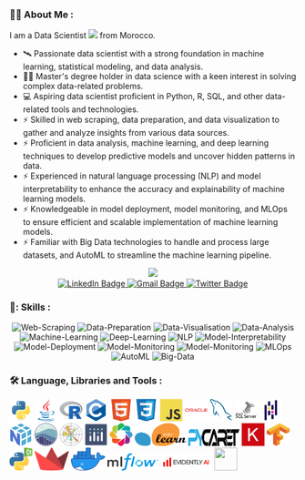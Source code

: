 


### :man_technologist: About Me :

I am a Data Scientist <img src="https://media.giphy.com/media/WUlplcMpOCEmTGBtBW/giphy.gif" width="30"> from Morocco.

- 🛰️ Passionate data scientist with a strong foundation in machine learning, statistical modeling, and data analysis.
- 🧑‍💼 Master's degree holder in data science with a keen interest in solving complex data-related problems.
- 💻 Aspiring data scientist proficient in Python, R, SQL, and other data-related tools and technologies.
- ⚡ Skilled in web scraping, data preparation, and data visualization to gather and analyze insights from various data sources.
- ⚡ Proficient in data analysis, machine learning, and deep learning techniques to develop predictive models and uncover hidden patterns in data.
- ⚡ Experienced in natural language processing (NLP) and model interpretability to enhance the accuracy and explainability of machine learning models.
- ⚡ Knowledgeable in model deployment, model monitoring, and MLOps to ensure efficient and scalable implementation of machine learning models.
- ⚡ Familiar with Big Data technologies to handle and process large datasets, and AutoML to streamline the machine learning pipeline.


<div id="header" align="center">
  <img src="https://media.giphy.com/media/M9gbBd9nbDrOTu1Mqx/giphy.gif" width="100"/>
</div>


<div id="badges" align="center">
  <a href="https://www.linkedin.com/in/abdelhafid-ayaou/">
    <img src="https://img.shields.io/badge/LinkedIn-blue?style=for-the-badge&logo=linkedin&logoColor=white" alt="LinkedIn Badge"/>
  </a>
  <a href="mailto: ayaou.hafid@gmail.com">
    <img src="https://img.shields.io/badge/gmail-red?style=for-the-badge&logo=Gmail&logoColor=white" alt="Gmail Badge"/>
  </a>
  <a href="your-twitter-URL">
    <img src="https://img.shields.io/badge/Twitter-blue?style=for-the-badge&logo=twitter&logoColor=white" alt="Twitter Badge"/>
  </a>
</div>

### 🧠: Skills :
<div align="center">
  <img src="https://img.shields.io/badge/-Web Scraping-red?style=for-the-badge" alt="Web-Scraping"/>
  <img src="https://img.shields.io/badge/-Data Preparation-brightgreen?style=for-the-badge" alt="Data-Preparation"/>
  <img src="https://img.shields.io/badge/-Data Visualisation-green?style=for-the-badge" alt="Data-Visualisation"/>
  <img src="https://img.shields.io/badge/-Data Analysis-yellowgreen?style=for-the-badge" alt="Data-Analysis"/>
  <img src="https://img.shields.io/badge/-Machine Learning-yellow?style=for-the-badge" alt="Machine-Learning"/>
  <img src="https://img.shields.io/badge/-Deep Learning-orange?style=for-the-badge" alt="Deep-Learning"/>
  <img src="https://img.shields.io/badge/-NLP-red?style=for-the-badge" alt="NLP"/>
  <img src="https://img.shields.io/badge/-Model Interpretability-blue?style=for-the-badge" alt="Model-Interpretability"/>
  <img src="https://img.shields.io/badge/-Model Deployment-lightgrey?style=for-the-badge" alt="Model-Deployment"/>
  <img src="https://img.shields.io/badge/-Model Monitoring-success?style=for-the-badge" alt="Model-Monitoring"/>
  <img src="https://img.shields.io/badge/-Model Monitoring-9cf?style=for-the-badge" alt="Model-Monitoring"/>
  <img src="https://img.shields.io/badge/-MLOps-success?style=for-the-badge" alt="MLOps"/>
  <img src="https://img.shields.io/badge/-AutoML-blueviolet?style=for-the-badge" alt="AutoML"/>
  <img src="https://img.shields.io/badge/-Big Data-red?style=for-the-badge" alt="Big-Data"/>
</div>



### :hammer_and_wrench: Language, Libraries and Tools :

<div>
  <img src="https://github.com/devicons/devicon/blob/master/icons/python/python-original.svg" title="Python" alt="Python" width="40" height="40"/>
  <img src="https://github.com/devicons/devicon/blob/master/icons/java/java-original.svg" title="Java" alt="Java" width="40" height="40"/>
  <img src="https://github.com/devicons/devicon/blob/master/icons/r/r-original.svg" title="R" alt="R" width="40" height="40"/>
  <img src="https://github.com/devicons/devicon/blob/master/icons/c/c-original.svg" title="C" alt="C" width="40" height="40"/>
  <img src="https://github.com/devicons/devicon/blob/master/icons/html5/html5-original.svg" title="HTML" alt="HTML" width="40" height="40"/>
  <img src="https://github.com/devicons/devicon/blob/master/icons/css3/css3-original.svg" title="CSS" alt="CSS" width="40" height="40"/>
  <img src="https://github.com/devicons/devicon/blob/master/icons/javascript/javascript-original.svg" title="Js" alt="Js" width="40" height="40"/>
  <img src="https://github.com/devicons/devicon/blob/master/icons/oracle/oracle-original.svg" title="Oracle" alt="Oracle" width="40" height="40"/>
  <img src="https://github.com/devicons/devicon/blob/master/icons/mysql/mysql-original.svg" title="MySQL" alt="MySQL" width="40" height="40"/>
  <img src="https://github.com/devicons/devicon/blob/master/icons/microsoftsqlserver/microsoftsqlserver-plain-wordmark.svg" title="MSQL" alt="MSQL" width="40" height="40"/>
  <img src="https://github.com/devicons/devicon/blob/master/icons/pandas/pandas-original.svg" title="pandas" alt="" width="40" height="40"/>
  <img src="https://github.com/devicons/devicon/blob/master/icons/numpy/numpy-original.svg" title="numpy" alt="" width="40" height="40"/>
  <img src="https://github.com/JhingleDiff/JhingleDiff/blob/main/icons/seaborn.png" title="seaborn" alt="" width="40" height="40"/>
  <img src="https://github.com/JhingleDiff/JhingleDiff/blob/main/icons/matplotlib.png" title="matplotlib" alt="" width="40" height="40"/>
  <img src="https://github.com/JhingleDiff/JhingleDiff/blob/main/icons/plotly.webp" title="plotly" alt="" width="40" height="40"/>
  <img src="https://github.com/JhingleDiff/JhingleDiff/blob/main/icons/bokeh.png" title="bokeh" alt="" width="40" height="40"/>
  <img src="https://github.com/JhingleDiff/JhingleDiff/blob/main/icons/sklearn.png" title="sklearn" alt="" width="90" height="40"/>
  <img src="https://github.com/JhingleDiff/JhingleDiff/blob/main/icons/logo.png" title="PyCaret" alt="" width="90" height="30"/>
  <img src="https://github.com/JhingleDiff/JhingleDiff/blob/main/icons/keras.webp" title="Keras" alt="" width="40" height="40"/>
  <img src="https://github.com/JhingleDiff/JhingleDiff/blob/main/icons/tenserflow.png" title="TenserFlow" alt="" width="40" height="40"/>
  <img src="https://github.com/JhingleDiff/JhingleDiff/blob/main/icons/pyqt.png" title="PyQt" alt="" width="40" height="40"/>
  <img src="https://github.com/JhingleDiff/JhingleDiff/blob/main/icons/Streamlit.png" title="Streamlit" alt="" width="60" height="40"/>
  <img src="https://github.com/JhingleDiff/JhingleDiff/blob/main/icons/Docker.webp" title="Docker" alt="" width="60" height="40"/>
  <img src="https://github.com/JhingleDiff/JhingleDiff/blob/main/icons/mlflow.png" title="mlflow" alt="" width="90" height="30"/>
  <img src="https://github.com/JhingleDiff/JhingleDiff/blob/main/icons/Evidently%20AI.png" title="Evidently AI" alt="" width="90" height="30"/>
  <img src="" title="" alt="" width="40" height="40"/>
  
  
</div>

<!--
**JhingleDiff/JhingleDiff** is a ✨ _special_ ✨ repository because its `README.md` (this file) appears on your GitHub profile.

Here are some ideas to get you started:

- 🔭 I’m currently working on ...
- 🌱 I’m currently learning ...
- 👯 I’m looking to collaborate on ...
- 🤔 I’m looking for help with ...
- 💬 Ask me about ...
- 📫 How to reach me: ...
- 😄 Pronouns: ...
- ⚡ Fun fact: ...
-->
